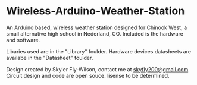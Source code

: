 Wireless-Arduino-Weather-Station
================================

An Arduino based, wireless weather station designed for Chinook West, a small alternative high school in Nederland, CO. Included is the hardware and software.

Libaries used are in the "Library" foulder.
Hardware devices datasheets are availabe in the "Datasheet" foulder.

Design created by Skyler Fly-Wilson, contact me at skyfly200@gmail.com.
Circuit design and code are open souce. lisense to be determined.
